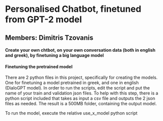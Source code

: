 # Personalised Chatbot, finetuned from GPT-2 model

## Members: Dimitris Tzovanis

#### Create your own chtbot, on your own conversation data (both in english and greek), by finetuning a big language model 




#### Finetuning the pretrained model

There are 2 python files in this project, specifically for creating the models. One for finetuning a model pretrained in greek, and one in english (DialoGPT model). 
In order to run the scripts, edit the script and put the name of your train and validation json files. 
To help with this step, there is a python script included that takes as input a csv file and outputs the 2 json files as needed.
The result is a 500MB folder, containing the output model.

To run the model, execute the relative use_x_model python script
